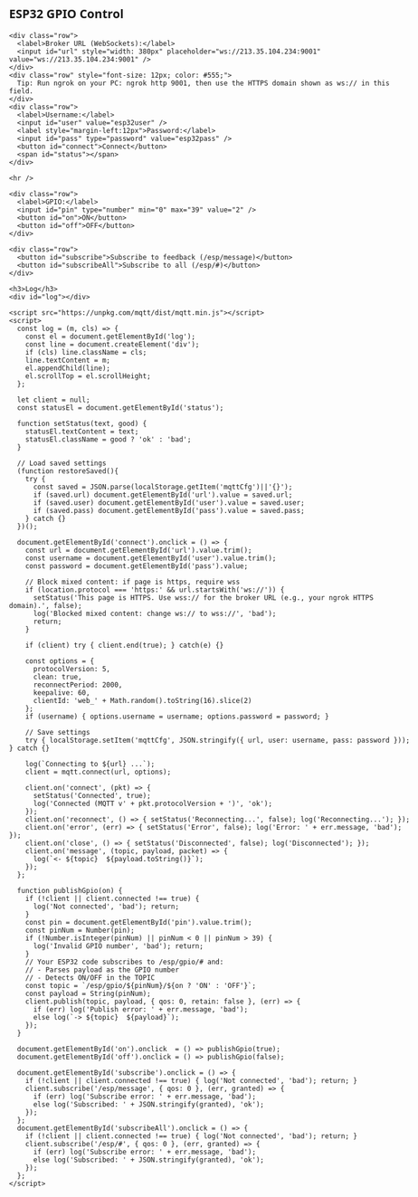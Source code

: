<!doctype html>
<html>
  <head>
    <meta charset="utf-8" />
    <title>ESP32 GPIO Control (MQTT over WebSockets)</title>
    <style>
      body { font-family: system-ui, sans-serif; max-width: 720px; margin: 24px auto; }
      .row { margin: 8px 0; }
      input[type="number"] { width: 80px; padding: 6px; }
      button { padding: 8px 14px; margin-right: 8px; }
      #log { background: #111; color: #0f0; padding: 10px; height: 220px; overflow: auto; white-space: pre-wrap; }
      .ok { color: #0a0; }
      .bad { color: #a00; }
    </style>
  </head>
  <body>
    <h2>ESP32 GPIO Control</h2>

    <div class="row">
      <label>Broker URL (WebSockets):</label>
      <input id="url" style="width: 380px" placeholder="ws://213.35.104.234:9001" value="ws://213.35.104.234:9001" />
    </div>
    <div class="row" style="font-size: 12px; color: #555;">
      Tip: Run ngrok on your PC: ngrok http 9001, then use the HTTPS domain shown as ws:// in this field.
    </div>
    <div class="row">
      <label>Username:</label>
      <input id="user" value="esp32user" />
      <label style="margin-left:12px">Password:</label>
      <input id="pass" type="password" value="esp32pass" />
      <button id="connect">Connect</button>
      <span id="status"></span>
    </div>

    <hr />

    <div class="row">
      <label>GPIO:</label>
      <input id="pin" type="number" min="0" max="39" value="2" />
      <button id="on">ON</button>
      <button id="off">OFF</button>
    </div>

    <div class="row">
      <button id="subscribe">Subscribe to feedback (/esp/message)</button>
      <button id="subscribeAll">Subscribe to all (/esp/#)</button>
    </div>

    <h3>Log</h3>
    <div id="log"></div>

    <script src="https://unpkg.com/mqtt/dist/mqtt.min.js"></script>
    <script>
      const log = (m, cls) => {
        const el = document.getElementById('log');
        const line = document.createElement('div');
        if (cls) line.className = cls;
        line.textContent = m;
        el.appendChild(line);
        el.scrollTop = el.scrollHeight;
      };

      let client = null;
      const statusEl = document.getElementById('status');

      function setStatus(text, good) {
        statusEl.textContent = text;
        statusEl.className = good ? 'ok' : 'bad';
      }

      // Load saved settings
      (function restoreSaved(){
        try {
          const saved = JSON.parse(localStorage.getItem('mqttCfg')||'{}');
          if (saved.url) document.getElementById('url').value = saved.url;
          if (saved.user) document.getElementById('user').value = saved.user;
          if (saved.pass) document.getElementById('pass').value = saved.pass;
        } catch {}
      })();

      document.getElementById('connect').onclick = () => {
        const url = document.getElementById('url').value.trim();
        const username = document.getElementById('user').value.trim();
        const password = document.getElementById('pass').value;

        // Block mixed content: if page is https, require wss
        if (location.protocol === 'https:' && url.startsWith('ws://')) {
          setStatus('This page is HTTPS. Use wss:// for the broker URL (e.g., your ngrok HTTPS domain).', false);
          log('Blocked mixed content: change ws:// to wss://', 'bad');
          return;
        }

        if (client) try { client.end(true); } catch(e) {}

        const options = {
          protocolVersion: 5,
          clean: true,
          reconnectPeriod: 2000,
          keepalive: 60,
          clientId: 'web_' + Math.random().toString(16).slice(2)
        };
        if (username) { options.username = username; options.password = password; }

        // Save settings
        try { localStorage.setItem('mqttCfg', JSON.stringify({ url, user: username, pass: password })); } catch {}

        log(`Connecting to ${url} ...`);
        client = mqtt.connect(url, options);

        client.on('connect', (pkt) => {
          setStatus('Connected', true);
          log('Connected (MQTT v' + pkt.protocolVersion + ')', 'ok');
        });
        client.on('reconnect', () => { setStatus('Reconnecting...', false); log('Reconnecting...'); });
        client.on('error', (err) => { setStatus('Error', false); log('Error: ' + err.message, 'bad'); });
        client.on('close', () => { setStatus('Disconnected', false); log('Disconnected'); });
        client.on('message', (topic, payload, packet) => {
          log(`<- ${topic}  ${payload.toString()}`);
        });
      };

      function publishGpio(on) {
        if (!client || client.connected !== true) {
          log('Not connected', 'bad'); return;
        }
        const pin = document.getElementById('pin').value.trim();
        const pinNum = Number(pin);
        if (!Number.isInteger(pinNum) || pinNum < 0 || pinNum > 39) {
          log('Invalid GPIO number', 'bad'); return;
        }
        // Your ESP32 code subscribes to /esp/gpio/# and:
        // - Parses payload as the GPIO number
        // - Detects ON/OFF in the TOPIC
        const topic = `/esp/gpio/${pinNum}/${on ? 'ON' : 'OFF'}`;
        const payload = String(pinNum);
        client.publish(topic, payload, { qos: 0, retain: false }, (err) => {
          if (err) log('Publish error: ' + err.message, 'bad');
          else log(`-> ${topic}  ${payload}`);
        });
      }

      document.getElementById('on').onclick  = () => publishGpio(true);
      document.getElementById('off').onclick = () => publishGpio(false);

      document.getElementById('subscribe').onclick = () => {
        if (!client || client.connected !== true) { log('Not connected', 'bad'); return; }
        client.subscribe('/esp/message', { qos: 0 }, (err, granted) => {
          if (err) log('Subscribe error: ' + err.message, 'bad');
          else log('Subscribed: ' + JSON.stringify(granted), 'ok');
        });
      };
      document.getElementById('subscribeAll').onclick = () => {
        if (!client || client.connected !== true) { log('Not connected', 'bad'); return; }
        client.subscribe('/esp/#', { qos: 0 }, (err, granted) => {
          if (err) log('Subscribe error: ' + err.message, 'bad');
          else log('Subscribed: ' + JSON.stringify(granted), 'ok');
        });
      };
    </script>
  </body>
</html>
